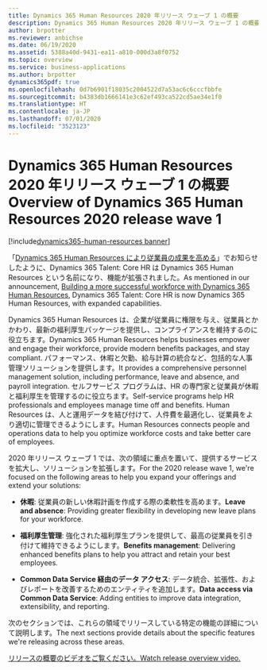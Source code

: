 ```yaml
---
title: Dynamics 365 Human Resources 2020 年リリース ウェーブ 1 の概要
description: Dynamics 365 Human Resources 2020 年リリース ウェーブ 1 の概要
author: brpotter
ms.reviewer: anbichse
ms.date: 06/19/2020
ms.assetid: 5388a40d-9431-ea11-a810-000d3a8f0752
ms.topic: overview
ms.service: business-applications
ms.author: brpotter
dynamics365pdf: true
ms.openlocfilehash: 0d7b6901f18035c2004522d7a53ac6c6cccfbbfe
ms.sourcegitcommit: b4383db1666141e3c62ef493ca522cd5ae34e1f0
ms.translationtype: HT
ms.contentlocale: ja-JP
ms.lasthandoff: 07/01/2020
ms.locfileid: "3523123"
---
```

# <a name="overview-of-dynamics-365-human-resources-2020-release-wave-1"></a><span data-ttu-id="d49eb-103">Dynamics 365 Human Resources 2020 年リリース ウェーブ 1 の概要</span><span class="sxs-lookup"><span data-stu-id="d49eb-103">Overview of Dynamics 365 Human Resources 2020 release wave 1</span></span>
[!include[dynamics365-human-resources banner](../includes/dynamics365-human-resources.md)]

<!--overview start-->
<span data-ttu-id="d49eb-104">「[Dynamics 365 Human Resources により従業員の成果を高める](https://go.microsoft.com/fwlink/?linkid=2112538)」でお知らせしたように、Dynamics 365 Talent: Core HR は Dynamics 365 Human Resources という名前になり、機能が拡張されました。</span><span class="sxs-lookup"><span data-stu-id="d49eb-104">As mentioned in our announcement, [Building a more successful workforce with Dynamics 365 Human Resources](https://go.microsoft.com/fwlink/?linkid=2112538), Dynamics 365 Talent: Core HR is now Dynamics 365 Human Resources, with expanded capabilities.</span></span>

<span data-ttu-id="d49eb-105">Dynamics 365 Human Resources は、企業が従業員に権限を与え、従業員とかかわり、最新の福利厚生パッケージを提供し、コンプライアンスを維持するのに役立ちます。</span><span class="sxs-lookup"><span data-stu-id="d49eb-105">Dynamics 365 Human Resources helps businesses empower and engage their workforce, provide modern benefits packages, and stay compliant.</span></span> <span data-ttu-id="d49eb-106">パフォーマンス、休暇と欠勤、給与計算の統合など、包括的な人事管理ソリューションを提供します。</span><span class="sxs-lookup"><span data-stu-id="d49eb-106">It provides a comprehensive personnel management solution, including performance, leave and absence, and payroll integration.</span></span> <span data-ttu-id="d49eb-107">セルフサービス プログラムは、HR の専門家と従業員が休暇と福利厚生を管理するのに役立ちます。</span><span class="sxs-lookup"><span data-stu-id="d49eb-107">Self-service programs help HR professionals and employees manage time off and benefits.</span></span> <span data-ttu-id="d49eb-108">Human Resources は、人と運用データを結び付けて、人件費を最適化し、従業員をより適切に管理できるようにします。</span><span class="sxs-lookup"><span data-stu-id="d49eb-108">Human Resources connects people and operations data to help you optimize workforce costs and take better care of employees.</span></span>
 
<span data-ttu-id="d49eb-109">2020 年リリース ウェーブ 1 では、次の領域に重点を置いて、提供するサービスを拡大し、ソリューションを拡張します。</span><span class="sxs-lookup"><span data-stu-id="d49eb-109">For the 2020 release wave 1, we're focused on the following areas to help you expand your offerings and extend your solutions:</span></span>
 
- <span data-ttu-id="d49eb-110">**休暇**: 従業員の新しい休暇計画を作成する際の柔軟性を高めます。</span><span class="sxs-lookup"><span data-stu-id="d49eb-110">**Leave and absence**: Providing greater flexibility in developing new leave plans for your workforce.</span></span>
 
- <span data-ttu-id="d49eb-111">**福利厚生管理**: 強化された福利厚生プランを提供して、最高の従業員を引き付けて維持できるようにします。</span><span class="sxs-lookup"><span data-stu-id="d49eb-111">**Benefits management**: Delivering enhanced benefits plans to help you attract and retain your best employees.</span></span>
 
- <span data-ttu-id="d49eb-112">**Common Data Service 経由のデータ アクセス**: データ統合、拡張性、およびレポートを改善するためのエンティティを追加します。</span><span class="sxs-lookup"><span data-stu-id="d49eb-112">**Data access via Common Data Service**: Adding entities to improve data integration, extensibility, and reporting.</span></span>
 
<span data-ttu-id="d49eb-113">次のセクションでは、これらの領域でリリースしている特定の機能の詳細について説明します。</span><span class="sxs-lookup"><span data-stu-id="d49eb-113">The next sections provide details about the specific features we're releasing across these areas.</span></span>

[<span data-ttu-id="d49eb-114">リリースの概要のビデオをご覧ください。</span><span class="sxs-lookup"><span data-stu-id="d49eb-114">Watch release overview video.</span></span>](https://aka.ms/Overview/2020RW1/HR)
<!--overview end-->